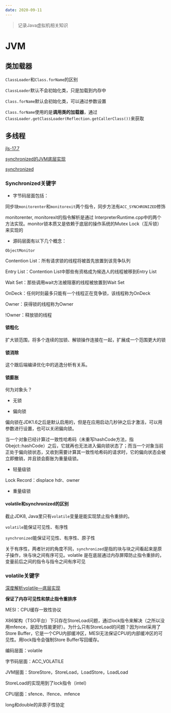 ```yaml
---
date: 2020-09-11
---
```

> 记录Java虚拟机相关知识
# JVM

## 类加载器

`ClassLoader`和`Class.forName`的区别

`ClassLoader`默认不会初始化类，只是加载到内存中

`Class.forName`默认会初始化类，可以通过参数设置

`Class.forName`使用的是**调用类的加载器**，通过`ClassLoader.getClassLoader(Reflection.getCallerClass())`来获取

## 多线程

[jls-17.7](https://docs.oracle.com/javase/specs/jls/se8/html/jls-17.html#jls-17.7)

[synchronized的JVM底层实现](https://blog.csdn.net/niuwei22007/article/details/51433669)

[synchronized](https://www.cnblogs.com/aspirant/p/11470858.html)

### Synchronized关键字

- 字节码层面包括：

同步块`monitorenter`和`monitorexit`两个指令，同步方法有`ACC_SYNCHRONIZED`修饰

monitorenter, monitorexit的指令解析是通过 InterpreterRuntime.cpp中的两个方法实现。monitor锁本质又是依赖于底层的操作系统的Mutex Lock（互斥锁）来实现的

- 源码层面有以下几个概念：

`ObjectMonitor`

Contention List：所有请求锁的线程将被首先放置到该竞争队列

Entry List：Contention List中那些有资格成为候选人的线程被移到Entry List

Wait Set：那些调用wait方法被阻塞的线程被放置到Wait Set

OnDeck：任何时刻最多只能有一个线程正在竞争锁，该线程称为OnDeck

Owner：获得锁的线程称为Owner

!Owner：释放锁的线程

#### 锁粗化

扩大锁范围，将多个连续的加锁、解锁操作连接在一起，扩展成一个范围更大的锁

#### 锁消除

这个跟后端编译优化中的逃逸分析有关系。

#### 锁膨胀

何为对象头？


- 无锁

- 偏向锁

偏向锁在JDK1.6之后是默认启用的，但是在应用启动几秒钟之后才激活，可以用参数进行设置，也可以关闭偏向锁。

当一个对象已经计算过一致性哈希码（未重写hashCode方法，指Obejct::hashCode）之后，它就再也无法进入偏向锁状态了；而当一个对象当前正处于偏向锁状态，又收到需要计算其一致性哈希码的请求时，它的偏向状态会被立即撤销，并且锁会膨胀为重量级锁。


- 轻量级锁

Lock Record：displace hdr、owner

- 重量级锁



#### volatile和synchronized的区别

截止JDK8, Java里只有`volatile`变量是能实现禁止指令重排的。

`volatile`能保证可见性、有序性

`synchronized`能保证可见性、有序性、原子性

关于有序性，两者针对的角度不同，`synchronized`是指的块与块之间看起来是原子操作，块与块之间有序可见。volatile 是在底层通过内存屏障防止指令重排的，变量前后之间的指令与指令之间有序可见

### volatile关键字

[深度解析volatile—底层实现](https://www.jianshu.com/p/2643c9ea1b82)

**保证了内存可见性和禁止指令重排序**

MESI：CPU缓存一致性协议

X86架构（TSO平台）下只存在StoreLoad问题，通过lock指令来解决（之所以没用mfence，是因为性能更好）。为什么只有StoreLoad的问题？因为intel采用了Store Buffer，它是一个CPU内部缓冲区，MESI无法保证CPU的内部缓冲区的可见性。用lock指令会强制Store Buffer写回缓存。

编码层面：volatile

字节码层面：ACC_VOLATILE

JVM层面：StoreStore，StoreLoad，LoadStore，LoadLoad

StoreLoad的实现用到了lock指令（intel）

CPU层面：sfence、lfence、mfence

long和double的非原子性协定


